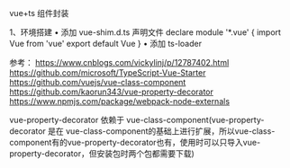 vue+ts 组件封装

1、环境搭建
• 添加 vue-shim.d.ts 声明文件
declare module '*.vue' {
  import Vue from 'vue'
  export default Vue
}
• 添加 ts-loader

参考：
https://www.cnblogs.com/vickylinj/p/12787402.html
https://github.com/microsoft/TypeScript-Vue-Starter
https://github.com/vuejs/vue-class-component
https://github.com/kaorun343/vue-property-decorator
https://www.npmjs.com/package/webpack-node-externals


vue-property-decorator 依赖于 vue-class-component(vue-property-decorator 是在 vue-class-component的基础上进行扩展，所以vue-class-component有的vue-property-decorator也有，使用时可以只导入vue-property-decorator，但安装包时两个包都需要下载)